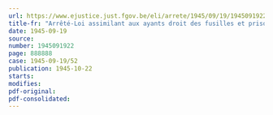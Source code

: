 ```yaml
---
url: https://www.ejustice.just.fgov.be/eli/arrete/1945/09/19/1945091922/justel
title-fr: "Arrêté-Loi assimilant aux ayants droit des fusilles et prisonniers politiques décédés, les ayants droit des prisonniers politiques non encore rentres au pays"
date: 1945-09-19
source:
number: 1945091922
page: 888888
case: 1945-09-19/52
publication: 1945-10-22
starts:
modifies:
pdf-original:
pdf-consolidated:
---
```


